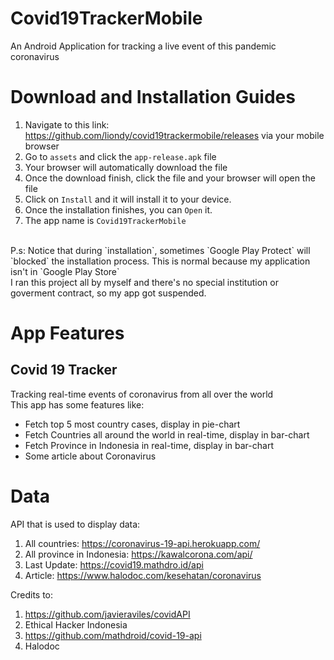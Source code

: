 # Covid19TrackerMobile
An Android Application for tracking a live event of this pandemic coronavirus

# Download and Installation Guides
1. Navigate to this link: https://github.com/liondy/covid19trackermobile/releases via your mobile browser <br>
2. Go to `assets` and click the `app-release.apk` file <br>
3. Your browser will automatically download the file <br>
4. Once the download finish, click the file and your browser will open the file <br>
5. Click on `Install` and it will install it to your device. <br>
6. Once the installation finishes, you can `Open` it. <br>
7. The app name is `Covid19TrackerMobile` <br>
<br>
P.s: Notice that during `installation`, sometimes `Google Play Protect` will `blocked` the installation process. This is normal because my application isn't in `Google Play Store` <br>
I ran this project all by myself and there's no special institution or goverment contract, so my app got suspended. <br>

# App Features
## Covid 19 Tracker
Tracking real-time events of coronavirus from all over the world <br>
This app has some features like: <br>
- Fetch top 5 most country cases, display in pie-chart <br>
- Fetch Countries all around the world in real-time, display in bar-chart <br>
- Fetch Province in Indonesia in real-time, display in bar-chart <br>
- Some article about Coronavirus <br>

# Data
API that is used to display data: <br>
1. All countries: https://coronavirus-19-api.herokuapp.com/
2. All province in Indonesia: https://kawalcorona.com/api/
3. Last Update: https://covid19.mathdro.id/api
4. Article: https://www.halodoc.com/kesehatan/coronavirus

Credits to: <br>
1. https://github.com/javieraviles/covidAPI <br>
2. Ethical Hacker Indonesia <br>
3. https://github.com/mathdroid/covid-19-api <br>
4. Halodoc

